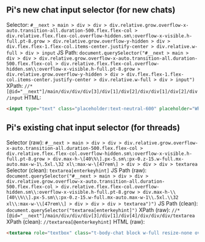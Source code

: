 ## Pi's new chat input selector (for new chats)

Selector:
`#__next > main > div > div > div.relative.grow.overflow-x-auto.transition-all.duration-500.flex.flex-col > div.relative.flex.flex-col.overflow-hidden.sm\:overflow-x-visible.h-full.pt-8.grow > div.relative.grow.overflow-y-hidden > div > div.flex.flex-1.flex-col.items-center.justify-center > div.relative.w-full > div > input`
JS Path:
`document.querySelector("#__next > main > div > div > div.relative.grow.overflow-x-auto.transition-all.duration-500.flex.flex-col > div.relative.flex.flex-col.overflow-hidden.sm\\:overflow-x-visible.h-full.pt-8.grow > div.relative.grow.overflow-y-hidden > div > div.flex.flex-1.flex-col.items-center.justify-center > div.relative.w-full > div > input")`
XPath:
`//*[@id="__next"]/main/div/div/div[3]/div[1]/div[2]/div/div[1]/div[2]/div/input`
HTML:
```html
<input type="text" class="placeholder:text-neutral-600" placeholder="What's on your mind?" value="" style="font-family: &quot;GT Alpina INF&quot;; font-size: 1.375rem; font-style: normal; font-weight: 400; line-height: 145%; letter-spacing: -0.01375rem; color: rgb(13, 60, 38); text-align: left; background: transparent; border: none; outline: none; flex: 1 1 0%;">
```

## Pi's existing chat input selector (for threads)
Selector (raw):
`#__next > main > div > div > div.relative.grow.overflow-x-auto.transition-all.duration-500.flex.flex-col > div.relative.flex.flex-col.overflow-hidden.sm\:overflow-x-visible.h-full.pt-8.grow > div.max-h-\[40\%\].px-5.sm\:px-0.z-15.w-full.mx-auto.max-w-1\.5xl.\32 xl\:max-w-\[47rem\] > div > div > div > textarea`
Selector (clean):
`textarea[enterkeyhint]`
JS Path (raw):
`document.querySelector("#__next > main > div > div > div.relative.grow.overflow-x-auto.transition-all.duration-500.flex.flex-col > div.relative.flex.flex-col.overflow-hidden.sm\\:overflow-x-visible.h-full.pt-8.grow > div.max-h-\\[40\\%\\].px-5.sm\\:px-0.z-15.w-full.mx-auto.max-w-1\\.5xl.\\32 xl\\:max-w-\\[47rem\\] > div > div > div > textarea")")`
JS Path (clean):
`document.querySelector("textarea[enterkeyhint]")`
XPath (raw):
`//*[@id="__next"]/main/div/div/div[3]/div[1]/div[4]/div/div/div/textarea`
XPath (clean):
`//textarea[@enterkeyhint]`
HTML (raw):
```html
<textarea role="textbox" class="t-body-chat block w-full resize-none overflow-y-hidden whitespace-pre-wrap bg-transparent text-primary-700 outline-none placeholder:text-neutral-600" spellcheck="false" placeholder="What's on your mind?" enterkeyhint="enter" style="height: 28px !important;"></textarea>
```